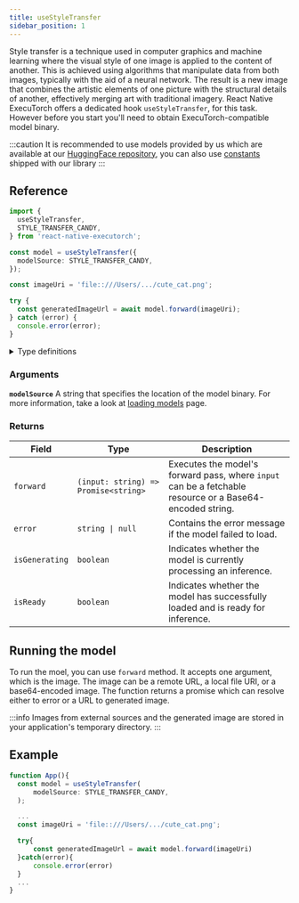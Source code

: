 ```yaml
---
title: useStyleTransfer
sidebar_position: 1
---
```


Style transfer is a technique used in computer graphics and machine learning where the visual style of one image is applied to the content of another. This is achieved using algorithms that manipulate data from both images, typically with the aid of a neural network. The result is a new image that combines the artistic elements of one picture with the structural details of another, effectively merging art with traditional imagery. React Native ExecuTorch offers a dedicated hook `useStyleTransfer`, for this task. However before you start you'll need to obtain ExecuTorch-compatible model binary.

:::caution
It is recommended to use models provided by us which are available at our [HuggingFace repository](https://huggingface.co/software-mansion/react-native-executorch-style-transfer-candy), you can also use [constants](https://github.com/software-mansion/react-native-executorch/tree/main/src/constants/modelUrls.ts) shipped with our library
:::

## Reference

```typescript
import {
  useStyleTransfer,
  STYLE_TRANSFER_CANDY,
} from 'react-native-executorch';

const model = useStyleTransfer({
  modelSource: STYLE_TRANSFER_CANDY,
});

const imageUri = 'file::///Users/.../cute_cat.png';

try {
  const generatedImageUrl = await model.forward(imageUri);
} catch (error) {
  console.error(error);
}
```

<details>
<summary>Type definitions</summary>

```typescript
interface StyleTransferModule {
  error: string | null;
  isReady: boolean;
  isGenerating: boolean;
  forward: (input: string) => Promise<string>;
}
```

</details>

### Arguments

**`modelSource`**
A string that specifies the location of the model binary. For more information, take a look at [loading models](../fundamentals/loading-models.md) page.


### Returns

| Field               | Type                                 | Description                                                                                              |
| ------------------- | ------------------------------------ | -------------------------------------------------------------------------------------------------------- |
| `forward`           | `(input: string) => Promise<string>` | Executes the model's forward pass, where `input` can be a fetchable resource or a Base64-encoded string. |
| `error`             | <code>string &#124; null</code>      | Contains the error message if the model failed to load.                                                  |
| `isGenerating` | `boolean`                            | Indicates whether the model is currently processing an inference.                                        |
| `isReady`      | `boolean`                            | Indicates whether the model has successfully loaded and is ready for inference.                          |

## Running the model

To run the moel, you can use `forward` method. It accepts one argument, which is the image. The image can be a remote URL, a local file URI, or a base64-encoded image. The function returns a promise which can resolve either to error or a URL to generated image.

:::info
Images from external sources and the generated image are stored in your application's temporary directory.
:::

## Example

```typescript
function App(){
  const model = useStyleTransfer(
      modelSource: STYLE_TRANSFER_CANDY,
  );

  ...
  const imageUri = 'file::///Users/.../cute_cat.png';

  try{
      const generatedImageUrl = await model.forward(imageUri)
  }catch(error){
      console.error(error)
  }
  ...
}
```
